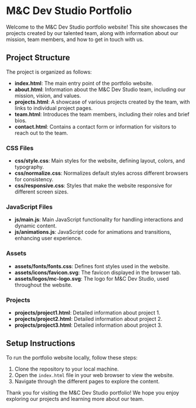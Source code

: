 # M&C Dev Studio Portfolio

Welcome to the M&C Dev Studio portfolio website! This site showcases the projects created by our talented team, along with information about our mission, team members, and how to get in touch with us.

## Project Structure

The project is organized as follows:

- **index.html**: The main entry point of the portfolio website.
- **about.html**: Information about the M&C Dev Studio team, including our mission, vision, and values.
- **projects.html**: A showcase of various projects created by the team, with links to individual project pages.
- **team.html**: Introduces the team members, including their roles and brief bios.
- **contact.html**: Contains a contact form or information for visitors to reach out to the team.

### CSS Files

- **css/style.css**: Main styles for the website, defining layout, colors, and typography.
- **css/normalize.css**: Normalizes default styles across different browsers for consistency.
- **css/responsive.css**: Styles that make the website responsive for different screen sizes.

### JavaScript Files

- **js/main.js**: Main JavaScript functionality for handling interactions and dynamic content.
- **js/animations.js**: JavaScript code for animations and transitions, enhancing user experience.

### Assets

- **assets/fonts/fonts.css**: Defines font styles used in the website.
- **assets/icons/favicon.svg**: The favicon displayed in the browser tab.
- **assets/logos/mc-logo.svg**: The logo for M&C Dev Studio, used throughout the website.

### Projects

- **projects/project1.html**: Detailed information about project 1.
- **projects/project2.html**: Detailed information about project 2.
- **projects/project3.html**: Detailed information about project 3.

## Setup Instructions

To run the portfolio website locally, follow these steps:

1. Clone the repository to your local machine.
2. Open the `index.html` file in your web browser to view the website.
3. Navigate through the different pages to explore the content.

Thank you for visiting the M&C Dev Studio portfolio! We hope you enjoy exploring our projects and learning more about our team.